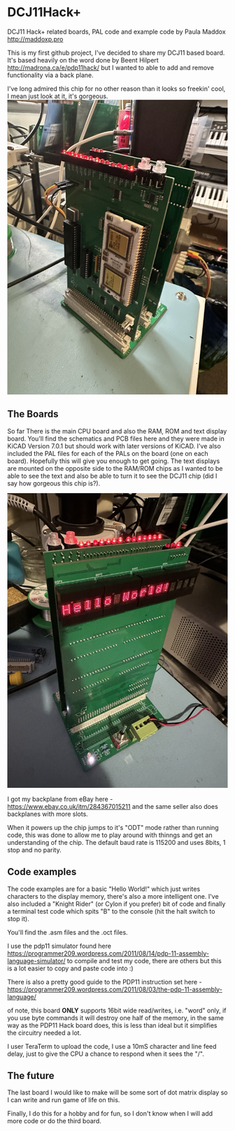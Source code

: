 # DCJ11Hack+
DCJ11 Hack+ related boards, PAL code and example code
by Paula Maddox http://maddoxp.pro

This is my first github project, I've decided to share my DCJ11 based board. It's based heavily on the word done by Beent Hilpert http://madrona.ca/e/pdp11hack/ but I wanted to able to add and remove functionality via a back plane.

I've long admired this chip for no other reason than it looks so freekin' cool, I mean just look at it, it's gorgeous.
![Picture of DCJ11 PCB](/images/DCJ11_CPU.png?raw=true "Picture of DCJ11 on it's PCB")

## The Boards
So far There is the main CPU board and also the RAM, ROM and text display board. You'll find the schematics and PCB files here and they were made in KiCAD Version 7.0.1 but should work with later versions of KiCAD. I've also included the PAL files for each of the PALs on the board (one on each board). Hopefully this will give you enough to get going.
The text displays are mounted on the opposite side to the RAM/ROM chips as I wanted to be able to see the text and also be able to turn it to see the DCJ11 chip (did I say how gorgeous this chip is?).

![Picture of Displays PCB](https://github.com/TechPaula/DCJ11Hack-/blob/main/images/DCJ11_Text.png)

I got my backplane from eBay here - https://www.ebay.co.uk/itm/284367015211 and the same seller also does backplanes with more slots.

When it powers up the chip jumps to it's "ODT" mode rather than running code, this was done to allow me to play around with thinngs and get an understanding of the chip. 
The default baud rate is 115200 and uses 8bits, 1 stop and no  parity. 

## Code examples
The code examples are for a basic "Hello World!" which just writes characters to the display memory, there's also a more intelligent one. I've also included a "Knight Rider" (or Cylon if you prefer) bit of code and finally a terminal test code which spits "B" to the console (hit the halt switch to stop it).

You'll find the .asm files and the .oct files.

I use the pdp11 simulator found here https://programmer209.wordpress.com/2011/08/14/pdp-11-assembly-language-simulator/ to compile and test my code, there are others but this is a lot easier to copy and paste code into :)

There is also a pretty good guide to the PDP11 instruction set here - https://programmer209.wordpress.com/2011/08/03/the-pdp-11-assembly-language/

of note, this board **ONLY** supports 16bit wide read/writes, i.e. "word" only, if you use byte commands it will destroy one half of the memory, in the same way as the PDP11 Hack board does, this is less than ideal but it simplifies the circuitry needed a lot.

I user TeraTerm to upload the code, I use a 10mS character and line feed delay, just to give the CPU a chance to respond when it sees the "/".

## The future
The last board I would like to make will be some sort of dot matrix display so I can write and run game of life on this.

Finally, I do this for a hobby and for fun, so I don't know when I will add more code or do the third board.

